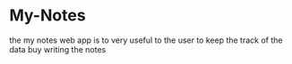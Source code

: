 # My-Notes
the my notes web app is to very useful to the user to keep the track of the data buy writing the notes 


